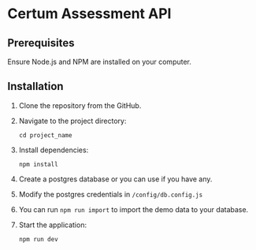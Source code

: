 # Certum Assessment API

## Prerequisites

Ensure Node.js and NPM are installed on your computer.

## Installation

1. Clone the repository from the GitHub.
2. Navigate to the project directory:
   ```
   cd project_name
   ```
3. Install dependencies:
   ```
   npm install
   ```
4. Create a postgres database or you can use if you have any.

5. Modify the postgres credentials in `/config/db.config.js`

6. You can run `npm run import` to import the demo data to your database.

7. Start the application:
   ```
   npm run dev
   ```
